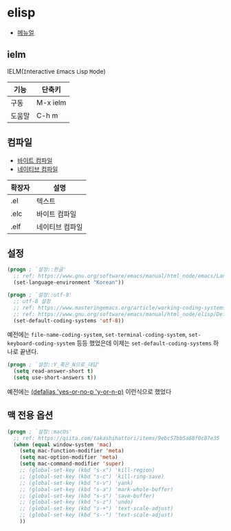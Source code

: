 # elisp

- [메뉴얼](https://www.gnu.org/software/emacs/manual/elisp.html)


## ielm

IELM(`I`nteractive `E`macs `L`isp `M`ode)

| 기능   | 단축키   |
| ------ | -------- |
| 구동   | M-x ielm |
| 도움말 | C-h m    |

## 컴파일

- [바이트 컴파일](https://www.gnu.org/software/emacs/manual/html_node/eintr/Byte-Compiling.html)
- [네이티브 컴파일](https://www.gnu.org/software/emacs/manual/html_node/elisp/Native_002dCompilation-Functions.html)

| 확장자 | 설명            |
| ------ | --------------- |
| .el    | 텍스트          |
| .elc   | 바이트 컴파일   |
| .elf   | 네이티브 컴파일 |


## 설정


``` lisp
(progn ; `설정::한글'
  ;; ref: https://www.gnu.org/software/emacs/manual/html_node/emacs/Language-Environments.html
  (set-language-environment "Korean"))
```

``` lisp
(progn ; `설정::utf-8'
  ;; utf-8 설정
  ;; ref: https://www.masteringemacs.org/article/working-coding-systems-unicode-emacs
  ;; ref: https://www.gnu.org/software/emacs/manual/html_node/elisp/Default-Coding-Systems.html
  (set-default-coding-systems 'utf-8))
```
예전에는 `file-name-coding-system`, `set-terminal-coding-system`, `set-keyboard-coding-system` 등등 했었은데 이제는 `set-default-coding-systems` 하나로 끝낸다.

``` lisp
(progn ; `설정::Y_혹은_N으로_대답'
  (setq read-answer-short t)
  (setq use-short-answers t))
```
예전에는 [(defalias 'yes-or-no-p 'y-or-n-p)](https://www.gnu.org/software/emacs/manual/html_node/elisp/Yes_002dor_002dNo-Queries.html) 이런식으로 했었다



## 맥 전용 옵션

``` lisp
(progn ; `설정::macOs'
  ;; ref: https://qiita.com/takashihattori/items/9ebc57bb5a68f0c87e35
  (when (equal window-system 'mac)
    (setq mac-function-modifier 'meta)
    (setq mac-option-modifier 'meta)
    (setq mac-command-modifier 'super)
    ;; (global-set-key (kbd "s-x") 'kill-region)
    ;; (global-set-key (kbd "s-c") 'kill-ring-save)
    ;; (global-set-key (kbd "s-v") 'yank)
    ;; (global-set-key (kbd "s-a") 'mark-whole-buffer)
    ;; (global-set-key (kbd "s-s") 'save-buffer)
    ;; (global-set-key (kbd "s-z") 'undo)
    ;; (global-set-key (kbd "s-+") 'text-scale-adjust)
    ;; (global-set-key (kbd "s--") 'text-scale-adjust)
    ))
```